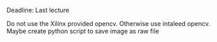Deadline: Last lecture

Do not use the Xilinx provided opencv. Otherwise use intaleed opencv. Maybe
create python script to save image as raw file